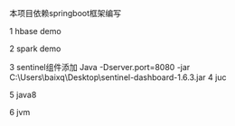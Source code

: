 本项目依赖springboot框架编写

1 hbase demo

2 spark demo

3 sentinel组件添加
    Java -Dserver.port=8080 -jar C:\Users\baixq\Desktop\sentinel-dashboard-1.6.3.jar
4 juc

5 java8

6 jvm

